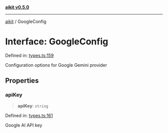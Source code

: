 [**aikit v0.5.0**](../README.md)

---

[aikit](../README.md) / GoogleConfig

# Interface: GoogleConfig

Defined in: [types.ts:159](https://github.com/chinmaymk/aikit/blob/main/src/types.ts#L159)

Configuration options for Google Gemini provider

## Properties

### apiKey

> **apiKey**: `string`

Defined in: [types.ts:161](https://github.com/chinmaymk/aikit/blob/main/src/types.ts#L161)

Google AI API key

